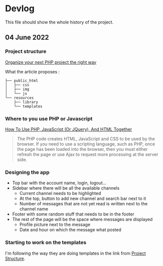 # Devlog

This file should show the whole history of the project.

## 04 June 2022

### Project structure

[Organize your next PHP project the right way](https://code.tutsplus.com/tutorials/organize-your-next-php-project-the-right-way--net-5873)

What the article proposes : 
```
├── public_html
│   ├── css
│   ├── img
│   └── js
└── resources
    ├── library
    └── templates
```

### Where to you use PHP or Javascript

[How To Use PHP, JavaScript (Or JQuery), And HTML Together](https://cullenwebservices.com/how-to-use-php-javascript-or-jquery-and-html-together/)

> The PHP code creates HTML, JavaScript and CSS to be used by the browser. If you need to use a scripting language, such
> as PHP, once the page has been loaded into the browser, then you must either refresh the page or use Ajax to request 
> more processing at the server side.

### Designing the app

- Top bar with the account name, login, logout...
- Sidebar where there will be all the available channels
  - Current channel needs to be highlighted
  - At the top, button to add new channel and search bar next to it
  - Number of messages that are not yet read is written next to the channel name
- Footer with some random stuff that needs to be in the footer
- The rest of the page will be the space where messages are displayed
  - Profile picture next to the message
  - Date and hour on which the message what posted

### Starting to work on the templates

I'm following the way they are doing templates in the link from [Project Structure](#project-structure).
